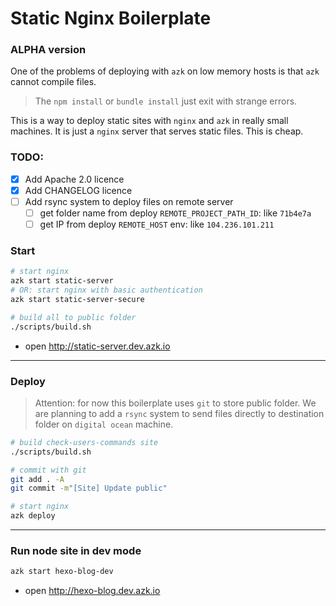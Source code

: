 # Static Nginx Boilerplate

### ALPHA version

One of the problems of deploying with `azk` on low memory hosts is that `azk` cannot compile files.

> The `npm install` or `bundle install` just exit with strange errors.

This is a way to deploy static sites with `nginx` and `azk` in really small machines. It is just a `nginx` server that serves static files. This is cheap.

### TODO:

- [x] Add Apache 2.0 licence
- [x] Add CHANGELOG licence
- [ ] Add rsync system to deploy files on remote server
  - [ ] get folder name from deploy `REMOTE_PROJECT_PATH_ID`: like `71b4e7a`
  - [ ] get IP from deploy `REMOTE_HOST` env: like `104.236.101.211`

### Start

```sh
# start nginx
azk start static-server
# OR: start nginx with basic authentication
azk start static-server-secure

# build all to public folder
./scripts/build.sh
```

- open http://static-server.dev.azk.io

---------------

### Deploy

> Attention: for now this boilerplate uses `git` to store public folder. We are planning to add a `rsync` system to send files directly to destination folder on `digital ocean` machine.

```sh
# build check-users-commands site
./scripts/build.sh

# commit with git
git add . -A
git commit -m"[Site] Update public"

# start nginx
azk deploy
```

------------

### Run node site in dev mode

```sh
azk start hexo-blog-dev
```

- open http://hexo-blog.dev.azk.io
